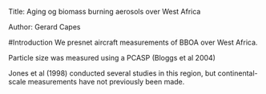 Title: Aging og biomass burning aerosols over West Africa

Author: 
Gerard Capes

#Introduction
We presnet aircraft measurements of BBOA over West Africa.

Particle size was measured using a PCASP (Bloggs et al 2004)

Jones et al (1998) conducted several studies in this region,
but continental-scale measurements have not previously been made.